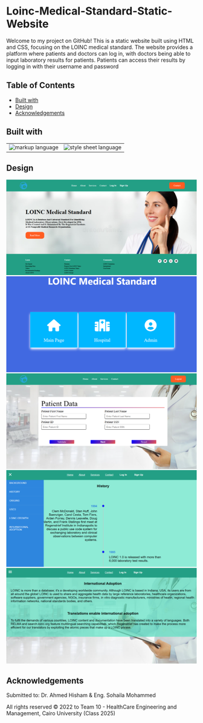 # Loinc-Medical-Standard-Static-Website
Welcome to my project on GitHub! This is a static website built using HTML and CSS, focusing on the LOINC medical standard. The website provides a platform where patients and doctors can log in, with doctors being able to input laboratory results for patients. Patients can access their results by logging in with their username and password
## Table of Contents

- [Built with](#Built-with)
- [Design](#Design)
- [Acknowledgements](#Acknowledgements)

## Built with
<table>
  <tr>
    <td>
      <img src="https://img.shields.io/badge/markup%20language-HTML-orange" alt="markup language">
    </td>
    <td>
      <img src="https://img.shields.io/badge/style%20sheet%20language-CSS-blue" alt="style sheet language">
    </td>
  </tr>
</table>

## Design
![main widow](./images/Loinc_0.png)
![main widow](./images/Loinc_1.png)
![main widow](./images/Loinc_2.png)
![main widow](./images/Loinc_3.png)
![main widow](./images/Loinc_4.png)


## Acknowledgements

Submitted to: Dr. Ahmed Hisham & Eng. Sohaila Mohammed

All rights reserved © 2022 to Team 10 - HealthCare Engineering and Management, Cairo University (Class 2025)
